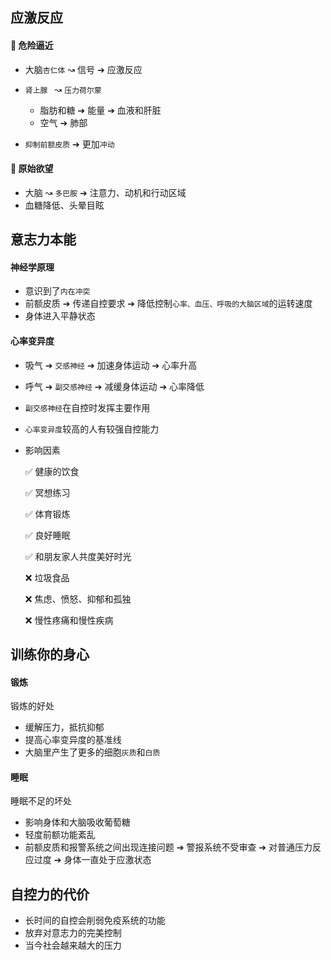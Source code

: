 ## 应激反应

#### 🐻 危险逼近

* 大脑`杏仁体` ↝ 信号 ➔ 应激反应

* `肾上腺 ` ↝ `压力荷尔蒙`
  * 脂肪和糖 ➔ 能量 ➔ 血液和肝脏
  * 空气 ➔ 肺部

* `抑制前额皮质` ➔ 更加`冲动`

#### 🍰 原始欲望

* 大脑 ↝ `多巴胺` ➔ 注意力、动机和行动区域
* 血糖降低、头晕目眩

## 意志力本能

#### 神经学原理

* 意识到了`内在冲突`
* 前额皮质 ➔ 传递自控要求 ➔ 降低控制`心率、血压、呼吸的大脑区域`的运转速度
* 身体进入平静状态

#### 心率变异度

* 吸气 ➔ `交感神经`  ➔ 加速身体运动 ➔ 心率升高

* 呼气 ➔ `副交感神经` ➔ 减缓身体运动 ➔ 心率降低

* `副交感神经`在自控时发挥主要作用

* `心率变异度`较高的人有较强自控能力

* 影响因素

  ✅ 健康的饮食

  ✅ 冥想练习

  ✅ 体育锻炼

  ✅ 良好睡眠

  ✅ 和朋友家人共度美好时光

  ❌ 垃圾食品

  ❌ 焦虑、愤怒、抑郁和孤独

  ❌ 慢性疼痛和慢性疾病

## 训练你的身心

#### 锻炼

锻炼的好处

* 缓解压力，抵抗抑郁
* 提高心率变异度的基准线
* 大脑里产生了更多的细胞`灰质`和`白质`

#### 睡眠

睡眠不足的坏处

* 影响身体和大脑吸收葡萄糖
* 轻度前额功能紊乱
* 前额皮质和报警系统之间出现连接问题 ➔ 警报系统不受审查 ➔ 对普通压力反应过度 ➔ 身体一直处于应激状态

## 自控力的代价

* 长时间的自控会削弱免疫系统的功能
* 放弃对意志力的完美控制
* 当今社会越来越大的压力